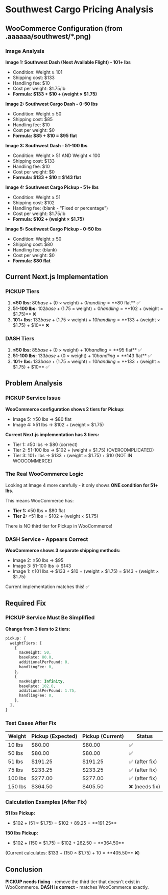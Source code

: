 # Southwest Cargo Pricing Analysis

## WooCommerce Configuration (from .aaaaaa/southwest/\*.png)

### Image Analysis

**Image 1: Southwest Dash (Next Available Flight) - 101+ lbs**

- Condition: Weight ≥ 101
- Shipping cost: $133
- Handling fee: $10
- Cost per weight: $1.75/lb
- **Formula: $133 + $10 + (weight × $1.75)**

**Image 2: Southwest Cargo Dash - 0-50 lbs**

- Condition: Weight ≤ 50
- Shipping cost: $85
- Handling fee: $10
- Cost per weight: $0
- **Formula: $85 + $10 = $95 flat**

**Image 3: Southwest Dash - 51-100 lbs**

- Condition: Weight ≥ 51 AND Weight ≤ 100
- Shipping cost: $133
- Handling fee: $10
- Cost per weight: $0
- **Formula: $133 + $10 = $143 flat**

**Image 4: Southwest Cargo Pickup - 51+ lbs**

- Condition: Weight ≥ 51
- Shipping cost: $102
- Handling fee: (blank - "Fixed or percentage")
- Cost per weight: $1.75/lb
- **Formula: $102 + (weight × $1.75)**

**Image 5: Southwest Cargo Pickup - 0-50 lbs**

- Condition: Weight ≤ 50
- Shipping cost: $80
- Handling fee: (blank)
- Cost per weight: $0
- **Formula: $80 flat**

## Current Next.js Implementation

### PICKUP Tiers

1. **≤50 lbs:** $80 base + ($0 × weight) + $0 handling = **$80 flat** ✅
2. **51-100 lbs:** $102 base + ($1.75 × weight) + $0 handling = **$102 + (weight × $1.75)** ❌
3. **101+ lbs:** $133 base + ($1.75 × weight) + $10 handling = **$133 + (weight × $1.75) + $10** ❌

### DASH Tiers

1. **≤50 lbs:** $85 base + ($0 × weight) + $10 handling = **$95 flat** ✅
2. **51-100 lbs:** $133 base + ($0 × weight) + $10 handling = **$143 flat** ✅
3. **101+ lbs:** $133 base + ($1.75 × weight) + $10 handling = **$133 + (weight × $1.75) + $10** ✅

## Problem Analysis

### PICKUP Service Issue

**WooCommerce configuration shows 2 tiers for Pickup:**

- Image 5: ≤50 lbs → $80 flat
- Image 4: ≥51 lbs → $102 + (weight × $1.75)

**Current Next.js implementation has 3 tiers:**

- Tier 1: ≤50 lbs → $80 (correct)
- Tier 2: 51-100 lbs → $102 + (weight × $1.75) (OVERCOMPLICATED)
- Tier 3: 101+ lbs → $133 + (weight × $1.75) + $10 (NOT IN WOOCOMMERCE)

### The Real WooCommerce Logic

Looking at Image 4 more carefully - it only shows **ONE condition for 51+ lbs**.

This means WooCommerce has:

- **Tier 1:** ≤50 lbs = $80 flat
- **Tier 2:** ≥51 lbs = $102 + (weight × $1.75)

There is NO third tier for Pickup in WooCommerce!

### DASH Service - Appears Correct

**WooCommerce shows 3 separate shipping methods:**

- Image 2: ≤50 lbs → $95
- Image 3: 51-100 lbs → $143
- Image 1: ≥101 lbs → $133 + $10 + (weight × $1.75) = $143 + (weight × $1.75)

Current implementation matches this! ✅

## Required Fix

### PICKUP Service Must Be Simplified

**Change from 3 tiers to 2 tiers:**

```typescript
pickup: {
  weightTiers: [
    {
      maxWeight: 50,
      baseRate: 80.0,
      additionalPerPound: 0,
      handlingFee: 0,
    },
    {
      maxWeight: Infinity,
      baseRate: 102.0,
      additionalPerPound: 1.75,
      handlingFee: 0,
    },
  ],
}
```

### Test Cases After Fix

| Weight  | Pickup (Expected) | Pickup (Current) | Status         |
| ------- | ----------------- | ---------------- | -------------- |
| 10 lbs  | $80.00            | $80.00           | ✅             |
| 50 lbs  | $80.00            | $80.00           | ✅             |
| 51 lbs  | $191.25           | $191.25          | ✅ (after fix) |
| 75 lbs  | $233.25           | $233.25          | ✅ (after fix) |
| 100 lbs | $277.00           | $277.00          | ✅ (after fix) |
| 150 lbs | $364.50           | $405.50          | ❌ (needs fix) |

### Calculation Examples (After Fix)

**51 lbs Pickup:**

- $102 + (51 × $1.75) = $102 + $89.25 = **$191.25**

**150 lbs Pickup:**

- $102 + (150 × $1.75) = $102 + $262.50 = **$364.50**

(Current calculates: $133 + (150 × $1.75) + $10 = **$405.50** ❌)

## Conclusion

**PICKUP needs fixing** - remove the third tier that doesn't exist in WooCommerce.
**DASH is correct** - matches WooCommerce exactly.

